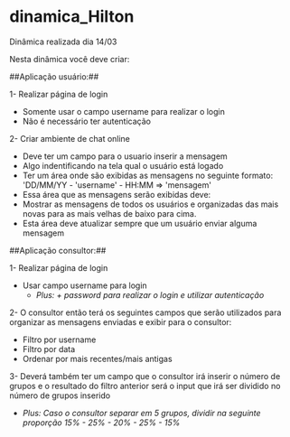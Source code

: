 # dinamica_Hilton
Dinâmica realizada dia 14/03

Nesta dinâmica você deve criar:

##Aplicação usuário:##

1- Realizar página de login
  * Somente usar o campo username para realizar o login
  * Não é necessário ter autenticação

2- Criar ambiente de chat online
  * Deve ter um campo para o usuario inserir a mensagem
  * Algo indentificando na tela qual o usuário está logado
  * Ter um área onde são exibidas as mensagens no seguinte formato:
    'DD/MM/YY - 'username' - HH:MM => 'mensagem'
  * Essa área que as mensagens serão exibidas deve:
   * Mostrar as mensagens de todos os usuários e organizadas das mais novas para as mais velhas de baixo para cima.
   * Esta área deve atualizar sempre que um usuário enviar alguma mensagem
    
##Aplicação consultor:##

1- Realizar página de login
  * Usar campo username para login
    * *Plus: + password para realizar o login e utilizar autenticação*

2- O consultor então terá os seguintes campos que serão utilizados para organizar as mensagens enviadas e exibir para o consultor:
  * Filtro por username
  * Filtro por data
  * Ordenar por mais recentes/mais antigas
  
3- Deverá também ter um campo que o consultor irá inserir o número de grupos e o resultado do filtro anterior será o input que irá ser dividido no número de grupos inserido
  * *Plus: Caso o consultor separar em 5 grupos, dividir na seguinte proporção 15% - 25% - 20% - 25% - 15%*
  
